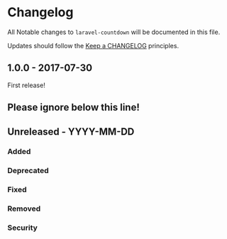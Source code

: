 # Changelog

All Notable changes to `laravel-countdown` will be documented in this file.

Updates should follow the [Keep a CHANGELOG](http://keepachangelog.com/) principles.

## 1.0.0 - 2017-07-30

First release!

## Please ignore below this line!
## Unreleased - YYYY-MM-DD
### Added
### Deprecated
### Fixed
### Removed
### Security
